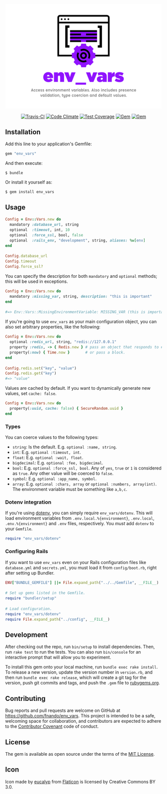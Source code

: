 ![env_vars: Access environment variables. Also includes presence validation, type coercion and default values.](https://raw.githubusercontent.com/fnando/env_vars/master/env_vars.png)

<p align="center">
  <a href="https://travis-ci.org/fnando/env_vars"><img src="https://travis-ci.org/fnando/env_vars.svg" alt="Travis-CI"></a>
  <a href="https://codeclimate.com/github/fnando/env_vars"><img src="https://codeclimate.com/github/fnando/env_vars/badges/gpa.svg" alt="Code Climate"></a>
  <a href="https://codeclimate.com/github/fnando/env_vars/coverage"><img src="https://codeclimate.com/github/fnando/env_vars/badges/coverage.svg" alt="Test Coverage"></a>
  <a href="https://rubygems.org/gems/env_vars"><img src="https://img.shields.io/gem/v/env_vars.svg" alt="Gem"></a>
  <a href="https://rubygems.org/gems/env_vars"><img src="https://img.shields.io/gem/dt/env_vars.svg" alt="Gem"></a>
</p>

## Installation

Add this line to your application's Gemfile:

```ruby
gem "env_vars"
```

And then execute:

    $ bundle

Or install it yourself as:

    $ gem install env_vars

## Usage

```ruby
Config = Env::Vars.new do
  mandatory :database_url, string
  optional  :timeout, int, 10
  optional  :force_ssl, bool, false
  optional  :rails_env, "development", string, aliases: %w[env]
end

Config.database_url
Config.timeout
Config.force_ssl?
```

You can specify the description for both `mandatory` and `optional` methods; this will be used in exceptions.

```ruby
Config = Env::Vars.new do
  mandatory :missing_var, string, description: "this is important"
end

#=> Env::Vars::MissingEnvironmentVariable: MISSING_VAR (this is important) is not defined
```

If you're going to use `env_vars` as your main configuration object, you can also set arbitrary properties, like the following:

```ruby
Config = Env::Vars.new do
  optional :redis_url, string, "redis://127.0.0.1"
  property :redis, -> { Redis.new } # pass an object that responds to #call
  property(:now) { Time.now }       # or pass a block.
end

Config.redis.set("key", "value")
Config.redis.get("key")
#=> "value"
```

Values are cached by default. If you want to dynamically generate new values, set `cache: false`.

```ruby
Config = Env::Vars.new do
  property(:uuid, cache: false) { SecureRandom.uuid }
end
```

### Types

You can coerce values to the following types:

- `string`: Is the default. E.g. `optional :name, string`.
- `int`: E.g. `optional :timeout, int`.
- `float`: E.g. `optional :wait, float`.
- `bigdecimal`: E.g. `optional :fee, bigdecimal`.
- `bool`: E.g. `optional :force_ssl, bool`. Any of `yes`, `true` or `1` is considered as `true`. Any other value will be coerced to `false`.
- `symbol`: E.g. `optional :app_name, symbol`.
- `array`: E.g. `optional :chars, array` or `optional :numbers, array(int)`. The environment variable must be something like `a,b,c`.

### Dotenv integration

If you're using [dotenv](https://rubygems.org/gems/dotenv), you can simply require `env_vars/dotenv`. This will load environment variables from `.env.local.%{environment}`, `.env.local`, `.env.%{environment}` and `.env` files, respectively. You _must_ add `dotenv` to your `Gemfile`.

```ruby
require "env_vars/dotenv"
```

### Configuring Rails

If you want to use `env_vars` even on your Rails configuration files like `database.yml` and `secrets.yml`, you must load it from `config/boot.rb`, right after setting up Bundler.

```ruby
ENV["BUNDLE_GEMFILE"] ||= File.expand_path("../../Gemfile", __FILE__)

# Set up gems listed in the Gemfile.
require "bundler/setup"

# Load configuration.
require "env_vars/dotenv"
require File.expand_path("../config", __FILE__)
```

## Development

After checking out the repo, run `bin/setup` to install dependencies. Then, run `rake test` to run the tests. You can also run `bin/console` for an interactive prompt that will allow you to experiment.

To install this gem onto your local machine, run `bundle exec rake install`. To release a new version, update the version number in `version.rb`, and then run `bundle exec rake release`, which will create a git tag for the version, push git commits and tags, and push the `.gem` file to [rubygems.org](https://rubygems.org).

## Contributing

Bug reports and pull requests are welcome on GitHub at https://github.com/fnando/env_vars. This project is intended to be a safe, welcoming space for collaboration, and contributors are expected to adhere to the [Contributor Covenant](http://contributor-covenant.org) code of conduct.

## License

The gem is available as open source under the terms of the [MIT License](http://opensource.org/licenses/MIT).

## Icon

Icon made by [eucalyp](https://www.flaticon.com/authors/eucalyp) from [Flaticon](https://www.flaticon.com/) is licensed by Creative Commons BY 3.0.
